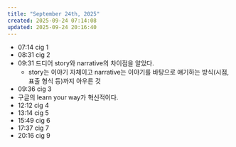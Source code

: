 ```yaml
---
title: "September 24th, 2025"
created: 2025-09-24 07:14:08
updated: 2025-09-24 20:16:40
---
```

  * 07:14 cig 1
  * 08:31 cig 2
  * 09:31 드디어 story와 narrative의 차이점을 알았다.
    * story는 이야기 자체이고 narrative는 이야기를 바탕으로 얘기하는 방식(시점, 표출 형식 등)까지 아우른 것
  * 09:36 cig 3
  * 구글의 learn your way가 혁신적이다.
  * 12:12 cig 4
  * 13:14 cig 5
  * 15:49 cig 6
  * 17:37 cig 7
  * 20:16 cig 9